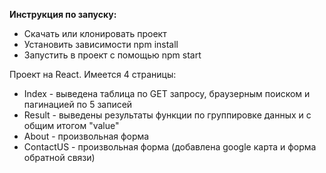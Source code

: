 **Инструкция по запуску:**
* Скачать или клонировать проект
* Установить зависимости npm install
* Запустить в проект с помощью npm start

Проект на React. 
Имеется 4 страницы:
* Index - выведена таблица по GET запросу, браузерным поиском и пагинацией по 5 записей
* Result - выведены результаты функции по группировке данных и с общим итогом "value"
* About - произвольная форма
* ContactUS - произвольная форма (добавлена google карта и форма обратной связи)
